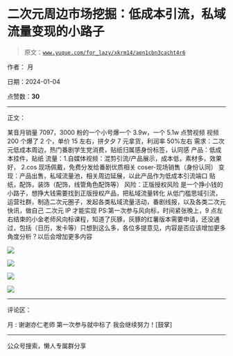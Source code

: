 # 二次元周边市场挖掘：低成本引流，私域流量变现的小路子

> 原文：[`www.yuque.com/for_lazy/xkrm14/aen1cbn3cacht4r6`](https://www.yuque.com/for_lazy/xkrm14/aen1cbn3cacht4r6)

作者： 月

日期：2024-01-04

点赞数：**30**

* * *

正文：

某音月销量 7097，3000 粉的一个小号爆一个 3.9w，一个 5.1w 点赞视频 视频 200 个爆了 2 个，单价 15 左右，拼夕夕 7 元拿货，利润率 50%左右
需求：二次元低成本周边，热门番剧学生党消费，贴纸归属感身份标签，认同感 产品：低成本挂件，贴纸
流量：1.自媒体视频：混剪引流/产品展示，成本低，素材多，效果好， 2.cos 现场佩戴，免费分发给番剧优质相关 coser-现场销售（身份认同）
变现：产品出售，私域流量池，相关周边延展，以此产品作为低成本引流端口 贴纸，配饰，装饰（配饰，线管角色配饰等） 风险：正版授权风险
是一个挣小钱的小路子，想挣大钱需要找到正版授权产品，把私域流量转化
从低门槛思域引流，运营社群，制造二次元圈子，发起各类私域流量活动，番剧线报，以及各类二次元快讯，做自己 二次元 IP 才能实现
PS:第一次参与风向标，时间紧张晚上，9 点左右结束的小金老师风向标课程，知道了灰豚，灰豚的红薯版本需要申请，还没通过，包括（日历，发卡等）只想到这么多，各位多提意见，内容是否应该增加更多角度分析？以后会增加更多内容

![](img/104ef4a5b3a017fba884e48e93e0f41a.png)

![](img/47ddf29d835dc7d164a709bc4a477210.png)

![](img/dec6ecdc57528941ddcd20ccba446a3f.png)

![](img/ccf2ebe0fa8d59b994aaac3465f85ad3.png)

* * *

评论区：

月 : 谢谢亦仁老师 第一次参与就中标了 我会继续努力！[鼓掌]

* * *

公众号搜索，懒人专属群分享